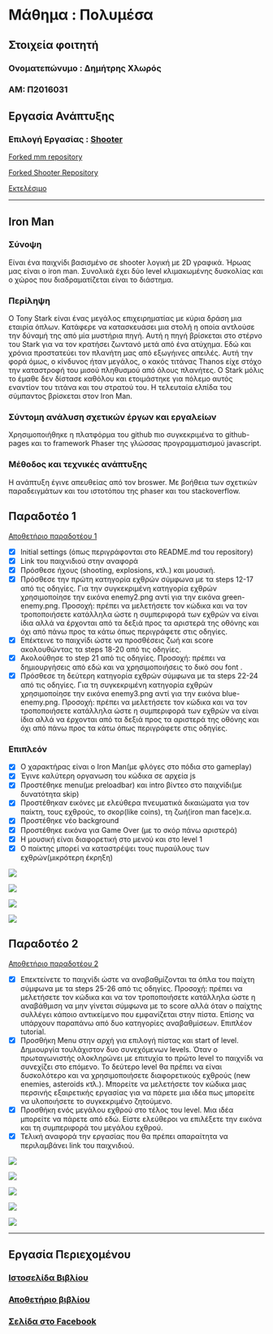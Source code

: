 
# Μάθημα : Πολυμέσα
## Στοιχεία φοιτητή
### Ονοματεπώνυμο : Δημήτρης Χλωρός
### ΑΜ: Π2016031

## Εργασία Ανάπτυξης

### Επιλογή Εργασίας : [Shooter](https://github.com/ioniodi/shooter)

[Forked mm repository](https://github.com/JIMCHLOROS/mm)

[Forked Shooter Repository](https://github.com/JIMCHLOROS/Shooter)

[Εκτελέσιμο](https://jimchloros.github.io/Shooter/)

------------------------------------------------------------------------------------
## Iron Man

### Σύνοψη

Είναι ένα παιχνίδι βασισμένο σε shooter λογική με 2D γραφικά. Ήρωας μας είναι ο iron man. Συνολικά έχει δύο level κλιμακωμένης δυσκολίας και ο χώρος που διαδραματίζεται είναι το διάστημα.

### Περίληψη

 O Tony Stark είναι ένας μεγάλος επιχειρηματίας με κύρια δράση μια εταιρία όπλων. Κατάφερε να κατασκευάσει μια στολή η οποία αντλούσε την δύναμή της από μία μυστήρια πηγή. Αυτή η πηγή βρίσκεται στο στέρνο του Stark για να τον κρατήσει ζωντανό μετά από ένα ατύχημα. Εδώ και χρόνια προστατεύει τον πλανήτη μας από εξωγήινες απειλές. Αυτή την φορά όμως, ο κίνδυνος ήταν μεγάλος, ο κακός τιτάνας Thanos είχε στόχο την καταστροφή του μισού πληθυσμού από όλους πλανήτες. Ο Stark μόλις το έμαθε δεν δίστασε καθόλου και ετοιμάστηκε για πόλεμο αυτός εναντίον του τιτάνα και του στρατού του. Η τελευταία ελπίδα του σύμπαντος βρίσκεται στον Iron Man.
 
### Σύντομη ανάλυση σχετικών έργων και εργαλείων

Χρησιμοποιήθηκε η πλατφόρμα του github πιο συγκεκριμένα το github-pages και το framework Phaser της γλώσσας προγραμματισμού javascript.

### Mέθοδος και τεχνικές ανάπτυξης

Η ανάπτυξη έγινε απευθείας από τον broswer. Με βοήθεια των σχετικών παραδειγμάτων και του ιστοτόπου της phaser και του stackoverflow.

## Παραδοτέο 1

[Αποθετήριο παραδοτέου 1](https://github.com/JIMCHLOROS/Shooter/tree/%CE%A0%CE%B1%CF%81%CE%B1%CE%B4%CE%BF%CF%84%CE%AD%CE%BF-1)

- [x] Initial settings (όπως περιγράφονται στο README.md του repository)
- [x]  Link του παιχνιδιού στην αναφορά
- [x]  Πρόσθεσε ήχους (shooting, explosions, κτλ.) και μουσική.
- [x]  Πρόσθεσε την πρώτη κατηγορία εχθρών σύμφωνα με τα steps 12-17 από τις οδηγίες. Για την συγκεκριμένη κατηγορία εχθρών χρησιμοποίησε την εικόνα enemy2.png αντί για την εικόνα green-enemy.png. Προσοχή: πρέπει να μελετήσετε τον κώδικα και να τον τροποποιήσετε κατάλληλα ώστε η συμπεριφορά των εχθρών να είναι ίδια αλλά να έρχονται από τα δεξιά προς τα αριστερά της οθόνης και όχι από πάνω προς τα κάτω όπως περιγράφετε στις οδηγίες.
- [x]  Επέκτεινε το παιχνίδι ώστε να προσθέσεις ζωή και score ακολουθώντας τα steps 18-20 από τις οδηγίες.
- [x]  Ακολούθησε το step 21 από τις οδηγίες. Προσοχή: πρέπει να δημιουργήσεις από εδώ και να χρησιμοποιήσεις το δικό σου font .
- [x]  Πρόσθεσε τη δεύτερη κατηγορία εχθρών σύμφωνα με τα steps 22-24 από τις οδηγίες. Για τη συγκεκριμένη κατηγορία εχθρών χρησιμοποίησε την εικόνα enemy3.png αντί για την εικόνα blue-enemy.png. Προσοχή: πρέπει να μελετήσετε τον κώδικα και να τον τροποποιήσετε κατάλληλα ώστε η συμπεριφορά των εχθρών να είναι ίδια αλλά να έρχονται από τα δεξιά προς τα αριστερά της οθόνης και όχι από πάνω προς τα κάτω όπως περιγράφετε στις οδηγίες.

### Επιπλεόν 

- [x] Ο χαρακτήρας είναι ο Iron Man(με φλόγες στο πόδια στο gameplay)
- [x] Έγινε καλύτερη οργανωση του κώδικα σε αρχεία js 
- [x] Προστέθηκε menu(με preloadbar) και intro βίντεο στο παιχνίδι(με δυνατότητα skip)
- [x] Προστέθηκαν εικόνες με ελεύθερα πνευματικά δικαιώματα για τον παίκτη, τους εχθρούς, το σκορ(like coins), τη ζωή(iron man face)κ.α.
- [x] Προστέθηκε νέο background
- [x] Προστέθηκε εικόνα για Game Over (με το σκόρ πάνω αριστερά)
- [x] Η μουσική είναι διαφορετική στο μενού και στο level 1
- [x] Ο παίκτης μπορεί να καταστρέψει τους πυραύλους των εχθρών(μικρότερη έκρηξη)

![](https://github.com/JIMCHLOROS/Shooter/blob/%CE%A0%CE%B1%CF%81%CE%B1%CE%B4%CE%BF%CF%84%CE%AD%CE%BF-1/menu.png)

![](https://github.com/JIMCHLOROS/Shooter/blob/%CE%A0%CE%B1%CF%81%CE%B1%CE%B4%CE%BF%CF%84%CE%AD%CE%BF-1/intro.png)

![](https://github.com/JIMCHLOROS/Shooter/blob/%CE%A0%CE%B1%CF%81%CE%B1%CE%B4%CE%BF%CF%84%CE%AD%CE%BF-1/game.png)

![](https://github.com/JIMCHLOROS/Shooter/blob/%CE%A0%CE%B1%CF%81%CE%B1%CE%B4%CE%BF%CF%84%CE%AD%CE%BF-1/game_over.png)

## Παραδοτέο 2

[Αποθετήριο παραδοτέου 2](https://github.com/JIMCHLOROS/Shooter/tree/%CF%80%CE%B1%CF%81%CE%B1%CE%B4%CE%BF%CF%84%CE%AD%CE%BF_2)

- [x] Επεκτείνετε το παιχνίδι ώστε να αναβαθμίζονται τα όπλα του παίχτη σύμφωνα με τα steps 25-26 από τις οδηγίες. Προσοχή: πρέπει να μελετήσετε τον κώδικα και να τον τροποποιήσετε κατάλληλα ώστε η αναβάθμιση να μην γίνεται σύμφωνα με το score αλλά όταν ο παίχτης συλλέγει κάποιο αντικείμενο που εμφανίζεται στην πίστα. Επίσης να υπάρχουν παραπάνω από δυο κατηγορίες αναβαθμίσεων. Επιπλέον tutorial.
- [x]  Προσθήκη Μenu στην αρχή για επιλογή πίστας και start of level. Δημιουργία τουλάχιστον δυο συνεχόμενων levels. Όταν ο πρωταγωνιστής ολοκληρώνει με επιτυχία το πρώτο level το παιχνίδι να συνεχίζει στο επόμενο. Το δεύτερο level θα πρέπει να είναι δυσκολότερο και να χρησιμοποιήσετε διαφορετικούς εχθρούς (new enemies, asteroids κτλ.). Μπορείτε να μελετήσετε τον κώδικα μιας περσινής εξαιρετικής εργασίας για να πάρετε μια ιδέα πως μπορείτε να υλοποιήσετε το συγκεκριμένο ζητούμενο.
- [x]  Προσθήκη ενός μεγάλου εχθρού στο τέλος του level. Μια ιδέα μπορείτε να πάρετε από εδώ. Είστε ελεύθεροι να επιλέξετε την εικόνα και τη συμπεριφορά του μεγάλου εχθρού.
- [x] Τελική αναφορά την εργασίας που θα πρέπει απαραίτητα να περιλαμβάνει link του παιχνιδιού.

![](https://github.com/JIMCHLOROS/Shooter/blob/%CF%80%CE%B1%CF%81%CE%B1%CE%B4%CE%BF%CF%84%CE%AD%CE%BF_2/1.png)

![](https://github.com/JIMCHLOROS/Shooter/blob/%CF%80%CE%B1%CF%81%CE%B1%CE%B4%CE%BF%CF%84%CE%AD%CE%BF_2/5.png)

![](https://github.com/JIMCHLOROS/Shooter/blob/%CF%80%CE%B1%CF%81%CE%B1%CE%B4%CE%BF%CF%84%CE%AD%CE%BF_2/2.png)

![](https://github.com/JIMCHLOROS/Shooter/blob/%CF%80%CE%B1%CF%81%CE%B1%CE%B4%CE%BF%CF%84%CE%AD%CE%BF_2/3.png)

![](https://github.com/JIMCHLOROS/Shooter/blob/%CF%80%CE%B1%CF%81%CE%B1%CE%B4%CE%BF%CF%84%CE%AD%CE%BF_2/4.png)

------------------------------------------------------------------------------------

## Εργασία Περιεχομένου

### [Ιστοσελίδα Βιβλίου](https://jimchloros.github.io/gr/)

### [Αποθετήριο βιβλίου](https://github.com/JIMCHLOROS/gr)

### [Σελίδα στο Facebook](https://www.facebook.com/Προγραμματισμός-και-Διάδραση-2134439676883525/)
